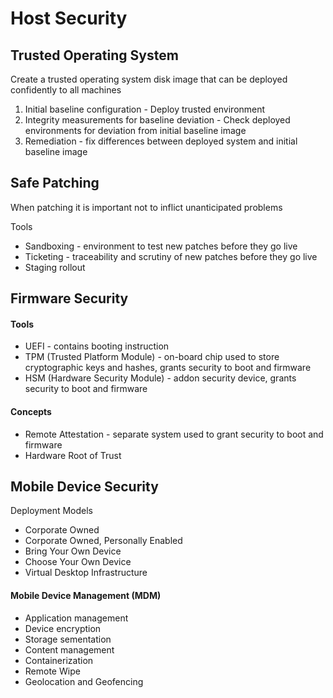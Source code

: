 # Host Security

## Trusted Operating System

Create a trusted operating system disk image that can be deployed confidently to all machines
1) Initial baseline configuration - Deploy trusted environment
2) Integrity measurements for baseline deviation - Check deployed environments for deviation from initial baseline image
3) Remediation - fix differences between deployed system and initial baseline image

## Safe Patching

When patching it is important not to inflict unanticipated problems

Tools
- Sandboxing - environment to test new patches before they go live
- Ticketing - traceability and scrutiny of new patches before they go live
- Staging rollout

## Firmware Security

#### Tools

- UEFI - contains booting instruction 
- TPM (Trusted Platform Module) - on-board chip used to store cryptographic keys and hashes, grants security to boot and firmware
- HSM (Hardware Security Module) - addon security device, grants security to boot and firmware

#### Concepts

- Remote Attestation - separate system used to grant security to boot and firmware
- Hardware Root of Trust



## Mobile Device Security

Deployment Models
- Corporate Owned
- Corporate Owned, Personally Enabled
- Bring Your Own Device
- Choose Your Own Device
- Virtual Desktop Infrastructure

#### Mobile Device Management (MDM)

- Application management
- Device encryption
- Storage sementation
- Content management
- Containerization
- Remote Wipe
- Geolocation and Geofencing
